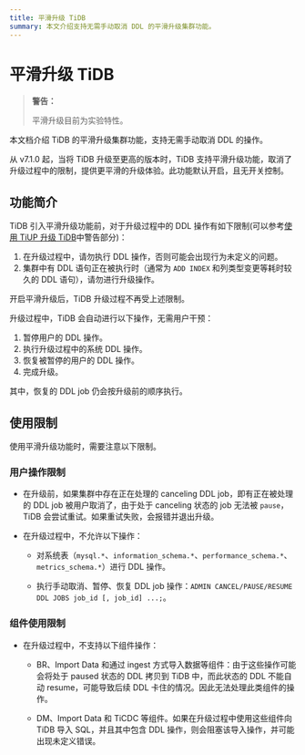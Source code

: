 ```yaml
---
title: 平滑升级 TiDB
summary: 本文介绍支持无需手动取消 DDL 的平滑升级集群功能。
---
```


# 平滑升级 TiDB

> **警告：**
>
> 平滑升级目前为实验特性。

本文档介绍 TiDB 的平滑升级集群功能，支持无需手动取消 DDL 的操作。

从 v7.1.0 起，当将 TiDB 升级至更高的版本时，TiDB 支持平滑升级功能，取消了升级过程中的限制，提供更平滑的升级体验。此功能默认开启，且无开关控制。

## 功能简介

TiDB 引入平滑升级功能前，对于升级过程中的 DDL 操作有如下限制(可以参考[使用 TiUP 升级 TiDB](/upgrade-tidb-using-tiup.md#使用-tiup-升级-tidb)中警告部分)：

1. 在升级过程中，请勿执行 DDL 操作，否则可能会出现行为未定义的问题。
2. 集群中有 DDL 语句正在被执行时（通常为 `ADD INDEX` 和列类型变更等耗时较久的 DDL 语句），请勿进行升级操作。

开启平滑升级后，TiDB 升级过程不再受上述限制。

升级过程中，TiDB 会自动进行以下操作，无需用户干预：

1. 暂停用户的 DDL 操作。
2. 执行升级过程中的系统 DDL 操作。 
3. 恢复被暂停的用户的 DDL 操作。
4. 完成升级。

其中，恢复的 DDL job 仍会按升级前的顺序执行。

## 使用限制

使用平滑升级功能时，需要注意以下限制。

### 用户操作限制

* 在升级前，如果集群中存在正在处理的 canceling DDL job，即有正在被处理的 DDL job 被用户取消了，由于处于 canceling 状态的 job 无法被 `pause`，TiDB 会尝试重试。如果重试失败，会报错并退出升级。

* 在升级过程中，不允许以下操作：

  * 对系统表（`mysql.*`、`information_schema.*`、`performance_schema.*`、`metrics_schema.*`）进行 DDL 操作。

  * 执行手动取消、暂停、恢复 DDL job 操作：`ADMIN CANCEL/PAUSE/RESUME DDL JOBS job_id [, job_id] ...;`。

### 组件使用限制

* 在升级过程中，不支持以下组件操作：

  * BR、Import Data 和通过 ingest 方式导入数据等组件：由于这些操作可能会将处于 paused 状态的 DDL 拷贝到 TiDB 中，而此状态的 DDL 不能自动 resume，可能导致后续 DDL 卡住的情况。因此无法处理此类组件的操作。

  * DM、Import Data 和 TiCDC 等组件。如果在升级过程中使用这些组件向 TiDB 导入 SQL，并且其中包含 DDL 操作，则会阻塞该导入操作，并可能出现未定义错误。